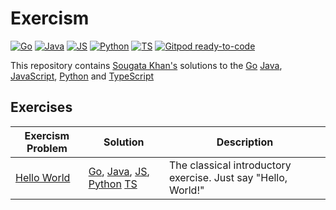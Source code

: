# Exercism
[![Go](https://github.com/sougat818/exercism/actions/workflows/go.yml/badge.svg)](https://github.com/sougat818/exercism/actions/workflows/go.yml) [![Java](https://github.com/sougat818/exercism/actions/workflows/java.yml/badge.svg)](https://github.com/sougat818/exercism/actions/workflows/java.yml) [![JS](https://github.com/sougat818/exercism/actions/workflows/js.yml/badge.svg)](https://github.com/sougat818/exercism/actions/workflows/js.yml) [![Python](https://github.com/sougat818/exercism/actions/workflows/python.yml/badge.svg)](https://github.com/sougat818/exercism/actions/workflows/python.yml) [![TS](https://github.com/sougat818/exercism/actions/workflows/ts.yml/badge.svg)](https://github.com/sougat818/exercism/actions/workflows/ts.yml) [![Gitpod ready-to-code](https://img.shields.io/badge/Gitpod-ready--to--code-908a85?logo=gitpod)](https://gitpod.io/#https://github.com/sougat818/exercism)


This repository contains [Sougata Khan's](https://exercism.org/profiles/sougat818) solutions to the [Go](https://exercism.org/tracks/java) [Java](https://exercism.org/tracks/java), [JavaScript](https://exercism.org/tracks/javascript), [Python](https://exercism.org/tracks/python) and [TypeScript](https://exercism.org/tracks/typescript)

## Exercises

| Exercism Problem                                                              |   Solution                | Description |
|-------------------------------------------------------------------------------|---------------------------|-------------|
|[Hello World](https://exercism.org/tracks/java/exercises/hello-world)| [Go](go/hello-world/hello_world.go), [Java](java/hello-world/src/main/java/Greeter.java), [JS](javascript/hello-world/hello-world.js), [Python](python/hello-world/hello_world.py) [TS](typescript/hello-world/hello-world.ts) | The classical introductory exercise. Just say "Hello, World!" |
